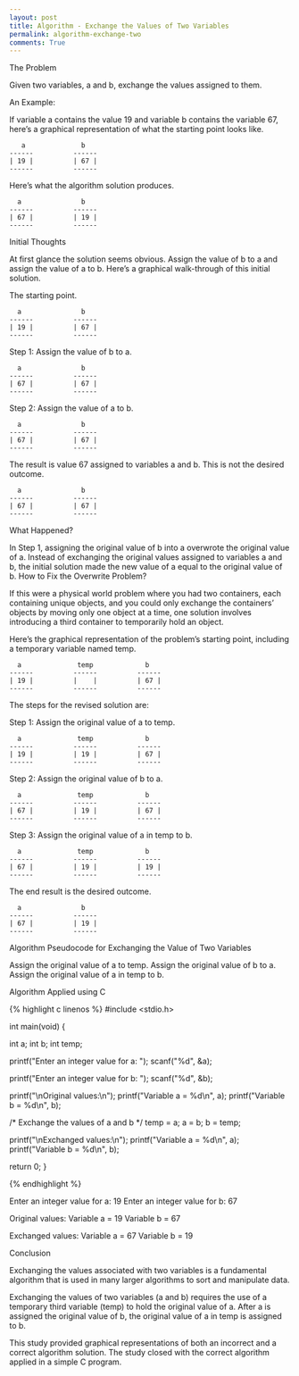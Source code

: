 ```yaml
---
layout: post
title: Algorithm - Exchange the Values of Two Variables 
permalink: algorithm-exchange-two
comments: True
---
```


The Problem

Given two variables, a and b, exchange the values assigned to them.

An Example:

If variable a contains the value 19 and variable b contains the variable 67, here’s a graphical representation of what the starting point looks like.

       a              b
    ------          ------
    | 19 |          | 67 |
    ------          ------

Here’s what the algorithm solution produces.

      a               b
    ------          ------
    | 67 |          | 19 |
    ------          ------

Initial Thoughts

At first glance the solution seems obvious. Assign the value of b to a and assign the value of a to b. Here’s a graphical walk-through of this initial solution.

The starting point.

      a               b
    ------          ------
    | 19 |          | 67 |
    ------          ------

Step 1: Assign the value of b to a.

      a               b
    ------          ------
    | 67 |          | 67 |
    ------          ------

Step 2: Assign the value of a to b.

      a               b
    ------          ------
    | 67 |          | 67 |
    ------          ------

The result is value 67 assigned to variables a and b. This is not the desired outcome.

      a               b
    ------          ------
    | 67 |          | 67 |
    ------          ------

What Happened?

In Step 1, assigning the original value of b into a overwrote the original value of a. Instead of exchanging the original values assigned to variables a and b, the initial solution made the new value of a equal to the original value of b.
How to Fix the Overwrite Problem?

If this were a physical world problem where you had two containers, each containing unique objects, and you could only exchange the containers’ objects by moving only one object at a time, one solution involves introducing a third container to temporarily hold an object.

Here’s the graphical representation of the problem’s starting point, including a temporary variable named temp.

      a              temp             b
    ------          ------          ------
    | 19 |          |    |          | 67 | 
    ------          ------          ------

The steps for the revised solution are:

Step 1: Assign the original value of a to temp.

      a              temp             b
    ------          ------          ------
    | 19 |          | 19 |          | 67 | 
    ------          ------          ------

Step 2: Assign the original value of b to a.

      a              temp             b
    ------          ------          ------
    | 67 |          | 19 |          | 67 | 
    ------          ------          ------

Step 3: Assign the original value of a in temp to b.

      a              temp             b
    ------          ------          ------
    | 67 |          | 19 |          | 19 | 
    ------          ------          ------

The end result is the desired outcome.

      a               b
    ------          ------
    | 67 |          | 19 |
    ------          ------

Algorithm Pseudocode for Exchanging the Value of Two Variables

Assign the original value of a to temp.
Assign the original value of b to a.
Assign the original value of a in temp to b.

Algorithm Applied using C

{% highlight c linenos %}
#include <stdio.h>

int main(void) {

   int a;
   int b;
   int temp;

   printf("Enter an integer value for a: ");
   scanf("%d", &a);

   printf("Enter an integer value for b: ");
   scanf("%d", &b);

   printf("\nOriginal values:\n");
   printf("Variable a = %d\n", a);
   printf("Variable b = %d\n", b);

   /* Exchange the values of a and b */
   temp = a;
   a = b;
   b = temp;

   printf("\nExchanged values:\n");
   printf("Variable a = %d\n", a);
   printf("Variable b = %d\n", b);

   return 0;
}

{% endhighlight %}

Enter an integer value for a: 19
Enter an integer value for b: 67

Original values:
Variable a = 19
Variable b = 67

Exchanged values:
Variable a = 67
Variable b = 19

Conclusion

Exchanging the values associated with two variables is a fundamental algorithm that is used in many larger algorithms to sort and manipulate data.

Exchanging the values of two variables (a and b) requires the use of a temporary third variable (temp) to hold the original value of a. After a is assigned the original value of b, the original value of a in temp is assigned to b.

This study provided graphical representations of both an incorrect and a correct algorithm solution. The study closed with the correct algorithm applied in a simple C program.
